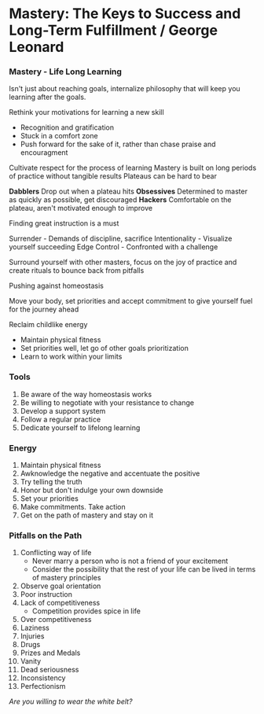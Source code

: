 # Mastery: The Keys to Success and Long-Term Fulfillment / George Leonard

### Mastery - Life Long Learning

Isn't just about reaching goals, internalize philosophy that will keep you learning after the goals.

Rethink your motivations for learning a new skill

- Recognition and gratification
- Stuck in a comfort zone
- Push forward for the sake of it, rather than chase praise and encouragment

Cultivate respect for the process of learning
Mastery is built on long periods of practice without tangible results
Plateaus can be hard to bear

**Dabblers** Drop out when a plateau hits
**Obsessives** Determined to master as quickly as possible, get discouraged
**Hackers** Comfortable on the plateau, aren't motivated enough to improve

Finding great instruction is a must

Surrender - Demands of discipline, sacrifice
Intentionality - Visualize yourself succeeding 
Edge Control - Confronted with a challenge

Surround yourself with other masters, focus on the joy of practice and create rituals to bounce back from pitfalls

Pushing against homeostasis

Move your body, set priorities and accept commitment to give yourself fuel for the journey ahead

Reclaim childlike energy

- Maintain physical fitness
- Set priorities well, let go of other goals prioritization 
- Learn to work within your limits

### Tools

1. Be aware of the way homeostasis works
2. Be willing to negotiate with your resistance to change
3. Develop a support system
4. Follow a regular practice
5. Dedicate yourself to lifelong learning

### Energy

1. Maintain physical fitness
2. Awknowledge the negative and accentuate the positive
3. Try telling the truth
4. Honor but don't indulge your own downside
5. Set your priorities
6. Make commitments. Take action
7. Get on the path of mastery and stay on it

### Pitfalls on the Path

1. Conflicting way of life
   - Never marry a person who is not a friend of your excitement
   - Consider the possibility that the rest of your life can be lived in terms of mastery principles
2. Observe goal orientation
3. Poor instruction
4. Lack of competitiveness
   - Competition provides spice in life
5. Over competitiveness
6. Laziness
7. Injuries
8. Drugs
9. Prizes and Medals
10. Vanity
11. Dead seriousness
12. Inconsistency
13. Perfectionism

_Are you willing to wear the white belt?_
 
